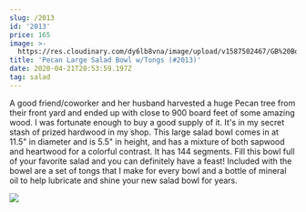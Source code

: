 ```yaml
---
slug: /2013
id: '2013'
price: 165
image: >-
  https://res.cloudinary.com/dy6lb8vna/image/upload/v1587502467/GB%20Bowlworks%20Gallery/2013a.jpg
title: 'Pecan Large Salad Bowl w/Tongs (#2013)'
date: 2020-04-21T20:53:59.197Z
tag: salad
---
```

A good friend/coworker and her husband harvested a huge Pecan tree from their front yard and ended up with close to 900 board feet of some amazing wood.  I was fortunate enough to buy a good supply of it.  It's in my secret stash of prized hardwood in my shop.  This large salad bowl comes in at 11.5" in diameter and is 5.5" in height, and has a mixture of both sapwood and heartwood for a colorful contrast.  It has 144 segments.  Fill this bowl full of your favorite salad and you can definitely have a feast!  Included with the bowel are a set of tongs that I make for every bowl and a bottle of mineral oil to help lubricate and shine your new salad bowl for years.

![](https://res.cloudinary.com/dy6lb8vna/image/upload/v1587502736/GB%20Bowlworks%20Gallery/2013b.jpg)